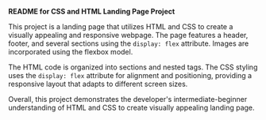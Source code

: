 **README for CSS and HTML Landing Page Project**

This project is a landing page that utilizes HTML and CSS to create a visually appealing and responsive webpage. The page features a header, footer, and several sections using the `display: flex` attribute. Images are incorporated using the flexbox model.

The HTML code is organized into sections and nested tags. The CSS styling uses the `display: flex` attribute for alignment and positioning, providing a responsive layout that adapts to different screen sizes.

Overall, this project demonstrates the developer's intermediate-beginner understanding of HTML and CSS to create visually appealing landing page.

